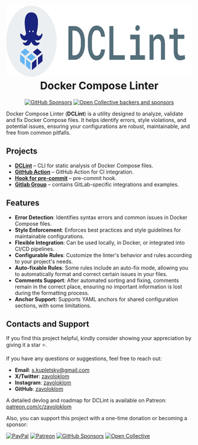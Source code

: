<!-- markdownlint-disable MD013 MD033 -->
<h1 align="center">
    <img src="https://github.com/docker-compose-linter/.github/raw/main/assets/logo-grey.svg" alt="Docker Compose Linter Logo" height="192" width="auto" />
    <br>
    Docker Compose Linter
</h1>
<p align="center">
    <a href="https://github.com/sponsors/docker-compose-linter"><img alt="GitHub Sponsors" src="https://img.shields.io/github/sponsors/docker-compose-linter?style=for-the-badge&logo=github"></a>
    <a href="https://opencollective.com/dclint"><img alt="Open Collective backers and sponsors" src="https://img.shields.io/opencollective/all/dclint?style=for-the-badge&logo=opencollective"></a>
</p>
<!-- markdownlint-enable MD013 MD033 -->

Docker Compose Linter (**DCLint**) is a utility designed to analyze, validate and fix Docker Compose files. It helps
identify errors, style violations, and potential issues, ensuring your configurations are
robust, maintainable, and free from common pitfalls.

## Projects

- **[DCLint](https://github.com/zavoloklom/docker-compose-linter)** – CLI for static analysis of Docker Compose files.
- **[GitHub Action](https://github.com/docker-compose-linter/dclint-github-action)** – GitHub Action for CI integration.
- **[Hook for pre-commit](https://github.com/docker-compose-linter/pre-commit-dclint)** – pre-commit hook.
- **[Gitlab Group](https://gitlab.com/dclint)** – contains GitLab-specific integrations and examples.

## Features

- **Error Detection**: Identifies syntax errors and common issues in Docker Compose files.
- **Style Enforcement**: Enforces best practices and style guidelines for maintainable configurations.
- **Flexible Integration**: Can be used locally, in Docker, or integrated into CI/CD pipelines.
- **Configurable Rules**: Customize the linter's behavior and rules according to your project's needs.
- **Auto-fixable Rules**: Some rules include an auto-fix mode, allowing you to automatically format and correct certain
  issues in your files.
- **Comments Support**: After automated sorting and fixing, comments remain in the correct place, ensuring no important
  information is lost during the formatting process.
- **Anchor Support:** Supports YAML anchors for shared configuration sections, with some limitations.

## Contacts and Support

If you find this project helpful, kindly consider showing your appreciation by giving it a star ⭐.

If you have any questions or suggestions, feel free to reach out:

- **Email**: [s.kupletsky@gmail.com](mailto:s.kupletsky@gmail.com)
- **Х/Twitter**: [zavoloklom](https://x.com/zavoloklom)
- **Instagram**: [zavoloklom](https://www.instagram.com/zavoloklom/)
- **GitHub**: [zavoloklom](https://github.com/zavoloklom)

A detailed devlog and roadmap for DCLint is available on Patreon:
[patreon.com/c/zavoloklom](https://www.patreon.com/c/zavoloklom)

Also, you can support this project with a one-time donation or becoming a sponsor:

[![PayPal](https://img.shields.io/badge/PayPal-00457C?style=for-the-badge&logo=paypal&logoColor=white)](https://www.paypal.com/donate/?hosted_button_id=J8KS3RUFKSHDL)
[![Patreon](https://img.shields.io/badge/Patreon-F96854?style=for-the-badge&logo=patreon&logoColor=white)](https://www.patreon.com/c/zavoloklom)
[![GitHub Sponsors](https://img.shields.io/badge/GitHub%20Sponsors-171515?style=for-the-badge&logo=github&logoColor=white)](https://github.com/sponsors/docker-compose-linter)
[![Open Collective](https://img.shields.io/badge/Open%20Collective-3385FF?style=for-the-badge&logo=opencollective&logoColor=white)](https://opencollective.com/dclint)

